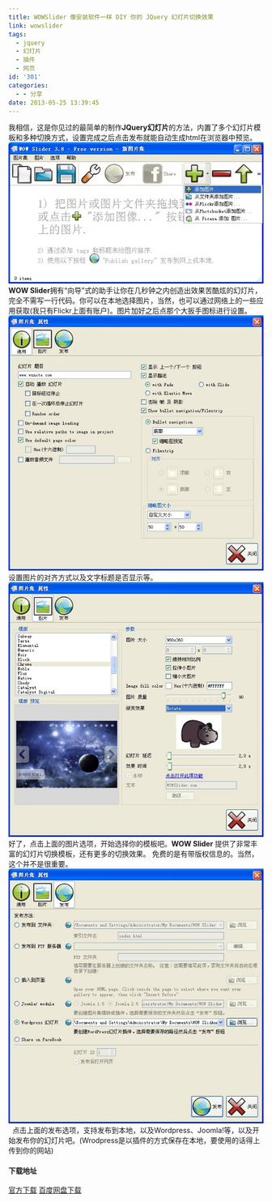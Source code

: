 ```yaml
---
title: WOWSlider 像安装软件一样 DIY 你的 JQuery 幻灯片切换效果
link: wowslider
tags:
  - jquery
  - 幻灯片
  - 插件
  - 网页
id: '301'
categories:
  - - 分享
date: 2013-05-25 13:39:45
---
```


我相信，这是你见过的最简单的制作**JQuery幻灯片**的方法，内置了多个幻灯片模板和多种切换方式，设置完成之后点击发布就能自动生成html在浏览器中预览。 [![wow-steup1](../images/uploads/2013/05/wow-steup1.jpg)](../images/uploads/2013/05/wow-steup1.jpg) **WOW Slider**拥有“向导”式的助手让你在几秒钟之内创造出效果苦酷炫的幻灯片，完全不需写一行代码。你可以在本地选择图片，当然，也可以通过网络上的一些应用获取(我只有Flickr上面有账户)。图片加好之后点那个大扳手图标进行设置。 [![wow-steup2](../images/uploads/2013/05/wow-steup2.jpg)](../images/uploads/2013/05/wow-steup2.jpg) 设置图片的对齐方式以及文字标题是否显示等。 [![wow-steup3](../images/uploads/2013/05/wow-steup3.jpg)](../images/uploads/2013/05/wow-steup3.jpg) 好了，点击上面的图片选项，开始选择你的模板吧。**WOW Slider** 提供了非常丰富的幻灯片切换模板，还有更多的切换效果。 免费的是有带版权信息的。当然，这个并不是很重要。 [![wow-steup4](../images/uploads/2013/05/wow-steup4.jpg)](../images/uploads/2013/05/wow-steup4.jpg)   点击上面的发布选项，支持发布到本地，以及Wordpress、Joomla!等，以及开始发布你的幻灯片吧。(Wrodpress是以插件的方式保存在本地，要使用的话得上传到你的网站)

#### 下载地址

[官方下载](http://wowslider.com/download/wowslider-win-setup.zip?utm_source=free_downl_win&utm_medium=email&utm_campaign=wow_downl_link) [百度网盘下载](http://pan.baidu.com/share/link?shareid=494723&uk=1796312283)